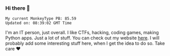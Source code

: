 ### Hi there 👋
<!-- PB START -->
```
My current MonkeyType PB: 85.59
Updated on: 08:39:02 GMT Time
```
<!-- PB END -->
I'm an IT person, just overall. I like CTFs, hacking, coding games, making Python apps. Just a lot of stuff.
You can check out my website [here](https://skill3472.github.io/).
I will probably add some interesting stuff here, when I get the idea to do so. Take care ❤️
